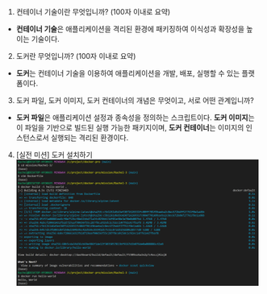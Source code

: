 1. 컨테이너 기술이란 무엇입니까? (100자 이내로 요약)
- **컨테이너 기술**은 애플리케이션을 격리된 환경에 패키징하여 이식성과 확장성을 높이는 기술이다.

2. 도커란 무엇입니까? (100자 이내로 요약)
- **도커**는 컨테이너 기술을 이용하여 애플리케이션을 개발, 배포, 실행할 수 있는 플랫폼이다.

3. 도커 파일, 도커 이미지, 도커 컨테이너의 개념은 무엇이고, 서로 어떤 관계입니까?
- **도커 파일**은 애플리케이션 설정과 종속성을 정의하는 스크립트이다. **도커 이미지**는 이 파일을 기반으로 빌드된 실행 가능한 패키지이며, **도커 컨테이너**는 이미지의 인스턴스로서 실행되는 격리된 환경이다.

4. [실전 미션] 도커 설치하기
![도커 설치화면](Docker-screenshot.PNG)